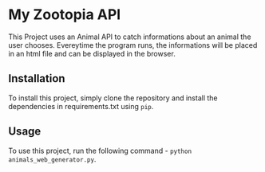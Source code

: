 # My Zootopia API

This Project uses an Animal API to catch informations about an animal the user chooses. Evereytime the program runs, the informations will be placed in an html file and can be displayed in the browser.

## Installation

To install this project, simply clone the repository and install the dependencies in requirements.txt using `pip`.

## Usage

To use this project, run the following command - `python animals_web_generator.py`.
